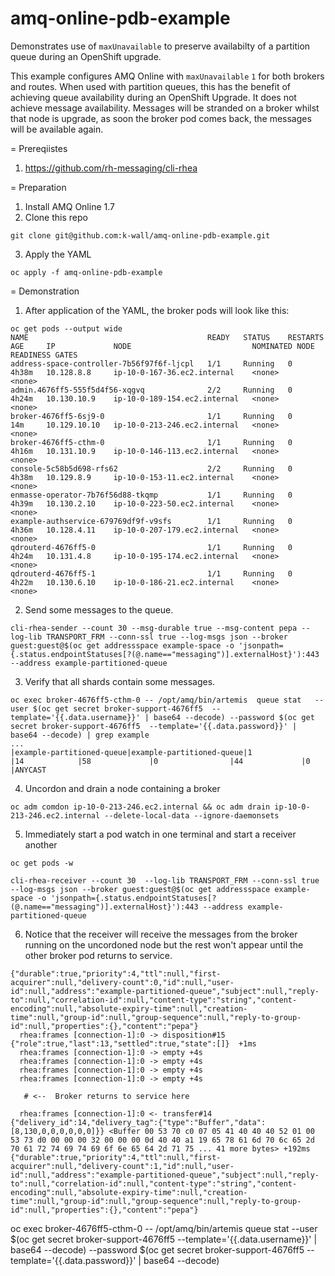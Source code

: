 # amq-online-pdb-example

Demonstrates use of `maxUnavailable` to preserve availabilty of a partition queue during an OpenShift upgrade.

This example configures AMQ Online with `maxUnavailable` `1` for both brokers and routes.  When used with partition queues, this has the benefit of achieving
queue availability during an OpenShift Upgrade.  It does not achieve message availability.  Messages will be stranded on a broker whilst that node is upgrade,
as soon the broker pod comes back, the messages will be available again.

= Prereqiistes

1.  https://github.com/rh-messaging/cli-rhea

= Preparation

1. Install AMQ Online 1.7
2. Clone this repo
```
git clone git@github.com:k-wall/amq-online-pdb-example.git
```
3. Apply the YAML
```
oc apply -f amq-online-pdb-example
```

= Demonstration

1. After application of the YAML, the broker pods will look like this:

```
oc get pods --output wide
NAME                                        READY   STATUS    RESTARTS   AGE     IP             NODE                           NOMINATED NODE   READINESS GATES
address-space-controller-7b56f97f6f-ljcpl   1/1     Running   0          4h38m   10.128.8.8     ip-10-0-167-36.ec2.internal    <none>           <none>
admin.4676ff5-555f5d4f56-xqgvq              2/2     Running   0          4h24m   10.130.10.9    ip-10-0-189-154.ec2.internal   <none>           <none>
broker-4676ff5-6sj9-0                       1/1     Running   0          14m     10.129.10.10   ip-10-0-213-246.ec2.internal   <none>           <none>
broker-4676ff5-cthm-0                       1/1     Running   0          4h16m   10.131.10.9    ip-10-0-146-113.ec2.internal   <none>           <none>
console-5c58b5d698-rfs62                    2/2     Running   0          4h38m   10.129.8.9     ip-10-0-153-11.ec2.internal    <none>           <none>
enmasse-operator-7b76f56d88-tkqmp           1/1     Running   0          4h39m   10.130.2.10    ip-10-0-223-50.ec2.internal    <none>           <none>
example-authservice-679769df9f-v9sfs        1/1     Running   0          4h36m   10.128.4.11    ip-10-0-207-179.ec2.internal   <none>           <none>
qdrouterd-4676ff5-0                         1/1     Running   0          4h24m   10.131.4.8     ip-10-0-195-174.ec2.internal   <none>           <none>
qdrouterd-4676ff5-1                         1/1     Running   0          4h22m   10.130.6.10    ip-10-0-186-21.ec2.internal    <none>           <none>
```

2. Send some messages to the queue.

```
cli-rhea-sender --count 30 --msg-durable true --msg-content pepa --log-lib TRANSPORT_FRM --conn-ssl true --log-msgs json --broker guest:guest@$(oc get addressspace example-space -o 'jsonpath={.status.endpointStatuses[?(@.name=="messaging")].externalHost}'):443 --address example-partitioned-queue
```

3. Verify that all shards contain some messages.

```
oc exec broker-4676ff5-cthm-0 -- /opt/amq/bin/artemis  queue stat   --user $(oc get secret broker-support-4676ff5  --template='{{.data.username}}' | base64 --decode) --password $(oc get secret broker-support-4676ff5  --template='{{.data.password}}' | base64 --decode) | grep example
...
|example-partitioned-queue|example-partitioned-queue|1              |14            |58             |0                |44             |0               |ANYCAST      
```

4. Uncordon and drain a node containing a broker
```
oc adm comdon ip-10-0-213-246.ec2.internal && oc adm drain ip-10-0-213-246.ec2.internal --delete-local-data --ignore-daemonsets
```

5. Immediately start a pod watch in one terminal and start a receiver another
```
oc get pods -w
```

```
cli-rhea-receiver --count 30  --log-lib TRANSPORT_FRM --conn-ssl true --log-msgs json --broker guest:guest@$(oc get addressspace example-space -o 'jsonpath={.status.endpointStatuses[?(@.name=="messaging")].externalHost}'):443 --address example-partitioned-queue
```

6. Notice that the receiver will receive the messages from the broker running on the uncordoned node but the rest won't appear until the other broker pod returns to service.

```
{"durable":true,"priority":4,"ttl":null,"first-acquirer":null,"delivery-count":0,"id":null,"user-id":null,"address":"example-partitioned-queue","subject":null,"reply-to":null,"correlation-id":null,"content-type":"string","content-encoding":null,"absolute-expiry-time":null,"creation-time":null,"group-id":null,"group-sequence":null,"reply-to-group-id":null,"properties":{},"content":"pepa"}
  rhea:frames [connection-1]:0 -> disposition#15 {"role":true,"last":13,"settled":true,"state":[]}  +1ms
  rhea:frames [connection-1]:0 -> empty +4s
  rhea:frames [connection-1]:0 -> empty +4s
  rhea:frames [connection-1]:0 -> empty +4s
  rhea:frames [connection-1]:0 -> empty +4s
  
   # <--  Broker returns to service here
 
  rhea:frames [connection-1]:0 <- transfer#14 {"delivery_id":14,"delivery_tag":{"type":"Buffer","data":[8,130,0,0,0,0,0,0]}} <Buffer 00 53 70 c0 07 05 41 40 40 40 52 01 00 53 73 d0 00 00 00 32 00 00 00 0d 40 40 a1 19 65 78 61 6d 70 6c 65 2d 70 61 72 74 69 74 69 6f 6e 65 64 2d 71 75 ... 41 more bytes> +192ms
{"durable":true,"priority":4,"ttl":null,"first-acquirer":null,"delivery-count":1,"id":null,"user-id":null,"address":"example-partitioned-queue","subject":null,"reply-to":null,"correlation-id":null,"content-type":"string","content-encoding":null,"absolute-expiry-time":null,"creation-time":null,"group-id":null,"group-sequence":null,"reply-to-group-id":null,"properties":{},"content":"pepa"}

```


oc exec broker-4676ff5-cthm-0 -- /opt/amq/bin/artemis  queue stat   --user $(oc get secret broker-support-4676ff5  --template='{{.data.username}}' | base64 --decode) --password $(oc get secret broker-support-4676ff5  --template='{{.data.password}}' | base64 --decode)


